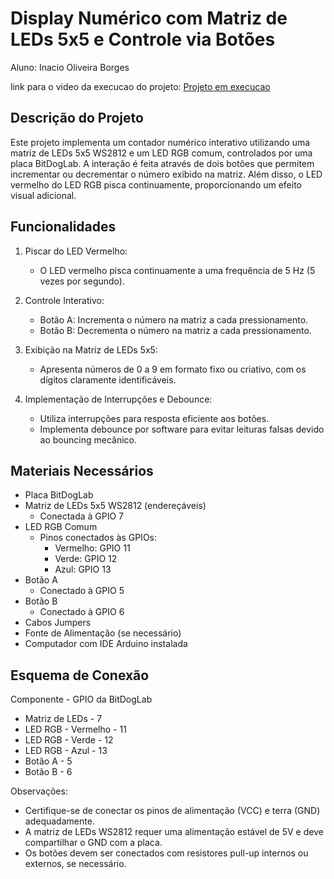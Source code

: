 # Display Numérico com Matriz de LEDs 5x5 e Controle via Botões

Aluno: Inacio Oliveira Borges

link para o video da execucao do projeto: [Projeto em execucao](https://www.youtube.com/watch?v=9hfwMPLom70)

## Descrição do Projeto

Este projeto implementa um contador numérico interativo utilizando uma matriz de LEDs 5x5 WS2812 e um LED RGB comum, controlados por uma placa BitDogLab. A interação é feita através de dois botões que permitem incrementar ou decrementar o número exibido na matriz. Além disso, o LED vermelho do LED RGB pisca continuamente, proporcionando um efeito visual adicional.

## Funcionalidades

1. Piscar do LED Vermelho:
   - O LED vermelho pisca continuamente a uma frequência de 5 Hz (5 vezes por segundo).

2. Controle Interativo:
   - Botão A: Incrementa o número na matriz a cada pressionamento.
   - Botão B: Decrementa o número na matriz a cada pressionamento.

3. Exibição na Matriz de LEDs 5x5:
   - Apresenta números de 0 a 9 em formato fixo ou criativo, com os dígitos claramente identificáveis.

4. Implementação de Interrupções e Debounce:
   - Utiliza interrupções para resposta eficiente aos botões.
   - Implementa debounce por software para evitar leituras falsas devido ao bouncing mecânico.

## Materiais Necessários

- Placa BitDogLab
- Matriz de LEDs 5x5 WS2812 (endereçáveis)
  - Conectada à GPIO 7
- LED RGB Comum
  - Pinos conectados às GPIOs:
    - Vermelho: GPIO 11
    - Verde: GPIO 12
    - Azul: GPIO 13
- Botão A
  - Conectado à GPIO 5
- Botão B
  - Conectado à GPIO 6
- Cabos Jumpers
- Fonte de Alimentação (se necessário)
- Computador com IDE Arduino instalada

## Esquema de Conexão

Componente           - GPIO da BitDogLab
- Matriz de LEDs     - 7
- LED RGB - Vermelho - 11
- LED RGB - Verde    - 12
- LED RGB - Azul     - 13
- Botão A            - 5
- Botão B            - 6

Observações:

- Certifique-se de conectar os pinos de alimentação (VCC) e terra (GND) adequadamente.
- A matriz de LEDs WS2812 requer uma alimentação estável de 5V e deve compartilhar o GND com a placa.
- Os botões devem ser conectados com resistores pull-up internos ou externos, se necessário.